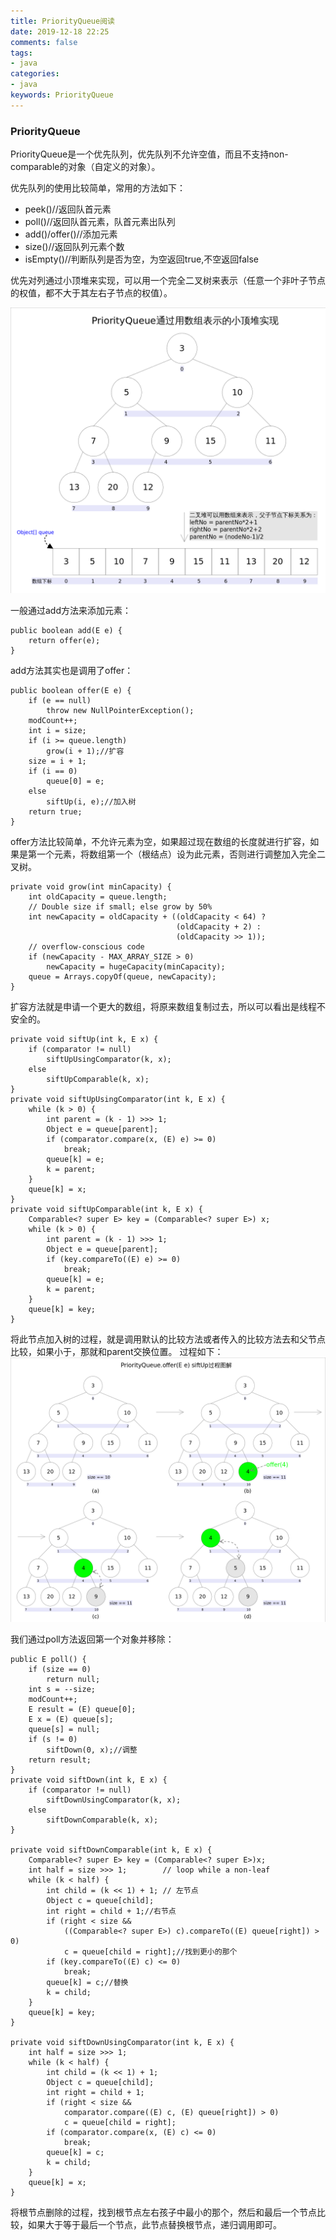 ```yaml
---
title: PriorityQueue阅读
date: 2019-12-18 22:25
comments: false
tags: 
- java
categories: 
- java
keywords: PriorityQueue
---
```


### PriorityQueue

PriorityQueue是一个优先队列，优先队列不允许空值，而且不支持non-comparable的对象（自定义的对象）。

优先队列的使用比较简单，常用的方法如下：

- peek()//返回队首元素
- poll()//返回队首元素，队首元素出队列
- add()/offer()//添加元素
- size()//返回队列元素个数
- isEmpty()//判断队列是否为空，为空返回true,不空返回false

优先对列通过小顶堆来实现，可以用一个完全二叉树来表示（任意一个非叶子节点的权值，都不大于其左右子节点的权值）。

![PriorityQueue](../../../../uploads/structure/PriorityQueue.png)

一般通过add方法来添加元素：
```
public boolean add(E e) {
    return offer(e);
}
```

add方法其实也是调用了offer：
```
public boolean offer(E e) {
    if (e == null)
        throw new NullPointerException();
    modCount++;
    int i = size;
    if (i >= queue.length)
        grow(i + 1);//扩容
    size = i + 1;
    if (i == 0)
        queue[0] = e;
    else
        siftUp(i, e);//加入树
    return true;
}
```

offer方法比较简单，不允许元素为空，如果超过现在数组的长度就进行扩容，如果是第一个元素，将数组第一个（根结点）设为此元素，否则进行调整加入完全二叉树。

```
private void grow(int minCapacity) {
    int oldCapacity = queue.length;
    // Double size if small; else grow by 50%
    int newCapacity = oldCapacity + ((oldCapacity < 64) ?
                                     (oldCapacity + 2) :
                                     (oldCapacity >> 1));
    // overflow-conscious code
    if (newCapacity - MAX_ARRAY_SIZE > 0)
        newCapacity = hugeCapacity(minCapacity);
    queue = Arrays.copyOf(queue, newCapacity);
}
```
扩容方法就是申请一个更大的数组，将原来数组复制过去，所以可以看出是线程不安全的。

```
private void siftUp(int k, E x) {
    if (comparator != null)
        siftUpUsingComparator(k, x);
    else
        siftUpComparable(k, x);
}
private void siftUpUsingComparator(int k, E x) {
    while (k > 0) {
        int parent = (k - 1) >>> 1;
        Object e = queue[parent];
        if (comparator.compare(x, (E) e) >= 0)
            break;
        queue[k] = e;
        k = parent;
    }
    queue[k] = x;
}
private void siftUpComparable(int k, E x) {
    Comparable<? super E> key = (Comparable<? super E>) x;
    while (k > 0) {
        int parent = (k - 1) >>> 1;
        Object e = queue[parent];
        if (key.compareTo((E) e) >= 0)
            break;
        queue[k] = e;
        k = parent;
    }
    queue[k] = key;
}
```
将此节点加入树的过程，就是调用默认的比较方法或者传入的比较方法去和父节点比较，如果小于，那就和parent交换位置。
过程如下：
![PriorityQueue](../../../../uploads/structure/PriorityQueue1.png)

我们通过poll方法返回第一个对象并移除：
```
public E poll() {
    if (size == 0)
        return null;
    int s = --size;
    modCount++;
    E result = (E) queue[0];
    E x = (E) queue[s];
    queue[s] = null;
    if (s != 0)
        siftDown(0, x);//调整
    return result;
}
private void siftDown(int k, E x) {
    if (comparator != null)
        siftDownUsingComparator(k, x);
    else
        siftDownComparable(k, x);
}

private void siftDownComparable(int k, E x) {
    Comparable<? super E> key = (Comparable<? super E>)x;
    int half = size >>> 1;        // loop while a non-leaf
    while (k < half) {
        int child = (k << 1) + 1; // 左节点
        Object c = queue[child];
        int right = child + 1;//右节点
        if (right < size &&
            ((Comparable<? super E>) c).compareTo((E) queue[right]) > 0)
            c = queue[child = right];//找到更小的那个
        if (key.compareTo((E) c) <= 0)
            break;
        queue[k] = c;//替换
        k = child;
    }
    queue[k] = key;
}

private void siftDownUsingComparator(int k, E x) {
    int half = size >>> 1;
    while (k < half) {
        int child = (k << 1) + 1;
        Object c = queue[child];
        int right = child + 1;
        if (right < size &&
            comparator.compare((E) c, (E) queue[right]) > 0)
            c = queue[child = right];
        if (comparator.compare(x, (E) c) <= 0)
            break;
        queue[k] = c;
        k = child;
    }
    queue[k] = x;
}
```

将根节点删除的过程，找到根节点左右孩子中最小的那个，然后和最后一个节点比较，如果大于等于最后一个节点，此节点替换根节点，递归调用即可。
